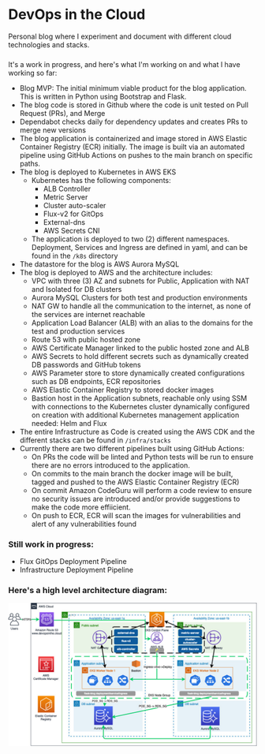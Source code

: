 # DevOps in the Cloud


Personal blog where I experiment and document with different cloud technologies and stacks.

###
It's a work in progress, and here's what I'm working on and what I have working so far:



* Blog MVP: The initial minimum viable product for the blog application. This is written in Python using Bootstrap and Flask.
* The blog code is stored in Github where the code is unit tested on Pull Request (PRs), and Merge
* Dependabot checks daily for dependency updates and creates PRs to merge new versions
* The blog application is containerized and image stored in AWS Elastic Container Registry (ECR) initially. The image is built via an automated pipeline using GitHub Actions on pushes to the main branch on specific paths.
* The blog is deployed to Kubernetes in AWS EKS
    * Kubernetes has the following components:
        * ALB Controller
        * Metric Server
        * Cluster auto-scaler
        * Flux-v2 for GitOps
        * External-dns
        * AWS Secrets CNI
    * The application is deployed to two (2) different namespaces. Deployment, Services and Ingress are defined in yaml, and can be found in the `/k8s` directory
* The datastore for the blog is AWS Aurora MySQL
* The blog is deployed to AWS and the architecture includes:
    * VPC with three (3) AZ and subnets for Public, Application with NAT and Isolated for DB clusters
    * Aurora MySQL Clusters for both test and production environments
    * NAT GW to handle all the communication to the internet, as none of the services are internet reachable
    * Application Load Balancer (ALB) with an alias to the domains for the test and production services
    * Route 53 with public hosted zone
    * AWS Certificate Manager linked to the public hosted zone and ALB
    * AWS Secrets to hold different secrets such as dynamically created DB passwords and GitHub tokens
    * AWS Parameter store to store dynamically created configurations such as DB endpoints, ECR repositories
    * AWS Elastic Container Registry to stored docker images
    * Bastion host in the Application subnets, reachable only using SSM with connections to the Kubernetes cluster dynamically configured on creation with additional Kubernetes management application needed: Helm and Flux
* The entire Infrastructure as Code is created using the AWS CDK and the different stacks can be found in `/infra/stacks`
* Currently there are two different pipelines built using GitHub Actions:
    * On PRs the code will be linted and Python tests will be run to ensure there are no errors introduced to the application.
    * On commits to the main branch the docker image will be built, tagged and pushed to the AWS Elastic Container Registry (ECR)
    * On commit Amazon CodeGuru will perform a code review to ensure no security issues are introduced and/or provide suggestions to make the code more effiicient.
    * On push to ECR, ECR will scan the images for vulnerabilities and alert of any vulnerabilities found

### Still work in progress:

* Flux GitOps Deployment Pipeline
* Infrastructure Deployment Pipeline

### Here's a high level architecture diagram:

![image](images/Blog-EKS.jpg)
